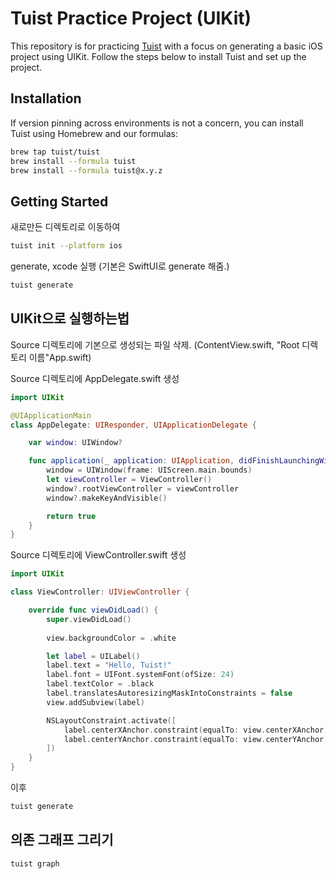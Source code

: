 # Tuist Practice Project (UIKit)

This repository is for practicing [Tuist](https://tuist.io/) with a focus on generating a basic iOS project using UIKit. Follow the steps below to install Tuist and set up the project.

## Installation

If version pinning across environments is not a concern, you can install Tuist using Homebrew and our formulas:

```bash
brew tap tuist/tuist
brew install --formula tuist
brew install --formula tuist@x.y.z
```



## Getting Started
새로만든 디렉토리로 이동하여
```bash
tuist init --platform ios
```

generate, xcode 실행 (기본은 SwiftUI로 generate 해줌.)
```bash
tuist generate  
```

## UIKit으로 실행하는법
Source 디렉토리에 기본으로 생성되는 파일 삭제. (ContentView.swift, "Root 디렉토리 이름"App.swift)

Source 디렉토리에 AppDelegate.swift 생성
```swift
import UIKit

@UIApplicationMain
class AppDelegate: UIResponder, UIApplicationDelegate {

    var window: UIWindow?

    func application(_ application: UIApplication, didFinishLaunchingWithOptions launchOptions: [UIApplication.LaunchOptionsKey: Any]?) -> Bool {
        window = UIWindow(frame: UIScreen.main.bounds)
        let viewController = ViewController()  
        window?.rootViewController = viewController
        window?.makeKeyAndVisible()

        return true
    }
}
```

Source 디렉토리에 ViewController.swift 생성
```swift
import UIKit

class ViewController: UIViewController {

    override func viewDidLoad() {
        super.viewDidLoad()
        
        view.backgroundColor = .white

        let label = UILabel()
        label.text = "Hello, Tuist!"
        label.font = UIFont.systemFont(ofSize: 24)
        label.textColor = .black
        label.translatesAutoresizingMaskIntoConstraints = false
        view.addSubview(label)

        NSLayoutConstraint.activate([
            label.centerXAnchor.constraint(equalTo: view.centerXAnchor),
            label.centerYAnchor.constraint(equalTo: view.centerYAnchor)
        ])
    }
}
```

이후 
```bash
tuist generate
```

## 의존 그래프 그리기
```bash
tuist graph
```